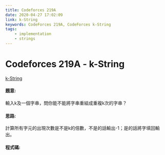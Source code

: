 ```yaml
---
title: Codeforces 219A
date: 2020-04-27 17:02:09
link: k-String
keywords: CodeForces 219A, CodeForces k-String
tags:
    - implementation
    - strings
---
```

# Codeforces 219A - k-String
[k-String](https://codeforces.com/problemset/problem/219/A)


#### 題意:
輸入k及一個字串，問你能不能將字串重組成重複k次的字串？
<!-- more -->
#### 思路:
計算所有字元的出現次數是不是k的倍數，不是的話輸出-1；是的話將字填回輸出。

#### 程式碼:
<script src="https://gist.github.com/Daviswww/e4e0ff8ee8a7c9e81a3b707850e14d6c.js"></script>